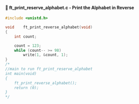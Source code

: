 #### :hammer: ft_print_reserve_alphabet.c - Print the Alphabet in Reverse
```c
#include <unistd.h>

void	ft_print_reverse_alphabet(void)
{
	int	count;

	count = 123;
	while (count-- >= 98)
		write(1, &count, 1);
}
/*
//main to run ft_print_reserve_alphabet
int main(void)
{
	ft_print_reverse_alphabet();
	return (0);
}
*/
```
